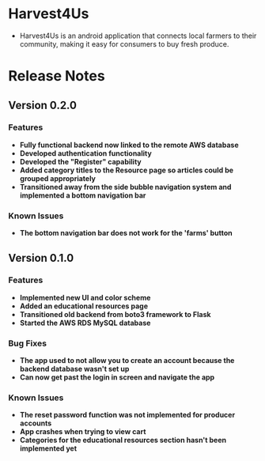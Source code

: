 # Harvest4Us 
* Harvest4Us is an android application that connects local farmers to their community, making it easy for consumers to buy fresh produce.
# Release Notes


## Version 0.2.0


### **Features**
* **Fully functional backend now linked to the remote AWS database**
* **Developed authentication functionality**
* **Developed the "Register" capability**
* **Added category titles to the Resource page so articles could be grouped appropriately**
* **Transitioned away from the side bubble navigation system and implemented a bottom navigation bar**

### **Known Issues**
* **The bottom navigation bar does not work for the 'farms' button**


## Version 0.1.0 


### **Features**
* **Implemented new UI and color scheme**
* **Added an educational resources page**
* **Transitioned old backend from boto3 framework to Flask**
* **Started the AWS RDS MySQL database**

### **Bug Fixes**
* **The app used to not allow you to create an account because the backend database wasn't set up**
* **Can now get past the login in screen and navigate the app**

### **Known Issues**
* **The reset password function was not implemented for producer accounts**
* **App crashes when trying to view cart**
* **Categories for the educational resources section hasn't been implemented yet**


